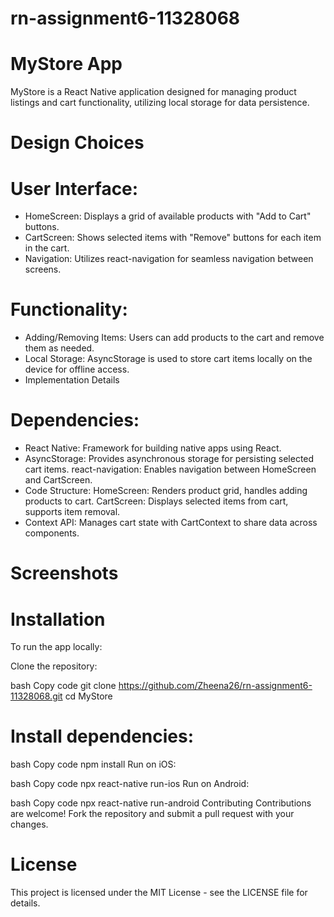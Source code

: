 # rn-assignment6-11328068

# MyStore App
MyStore is a React Native application designed for managing product listings and cart functionality, utilizing local storage for data persistence.

# Design Choices

# User Interface:
* HomeScreen: Displays a grid of available products with "Add to Cart" buttons.
* CartScreen: Shows selected items with "Remove" buttons for each item in the cart.
* Navigation: Utilizes react-navigation for seamless navigation between screens.
# Functionality:
* Adding/Removing Items: Users can add products to the cart and remove them as needed.
* Local Storage: AsyncStorage is used to store cart items locally on the device for offline access.
* Implementation Details
# Dependencies:
* React Native: Framework for building native apps using React.
* AsyncStorage: Provides asynchronous storage for persisting selected cart items.
react-navigation: Enables navigation between HomeScreen and CartScreen.
* Code Structure:
HomeScreen: Renders product grid, handles adding products to cart.
CartScreen: Displays selected items from cart, supports item removal.
* Context API: Manages cart state with CartContext to share data across components.
# Screenshots

# Installation
To run the app locally:

Clone the repository:

bash
Copy code
git clone https://github.com/Zheena26/rn-assignment6-11328068.git
cd MyStore 
# Install dependencies:

bash
Copy code
npm install
Run on iOS:

bash
Copy code
npx react-native run-ios
Run on Android:

bash
Copy code
npx react-native run-android
Contributing
Contributions are welcome! Fork the repository and submit a pull request with your changes.

# License
This project is licensed under the MIT License - see the LICENSE file for details.